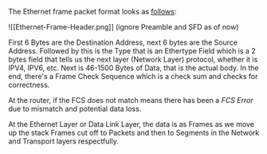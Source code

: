 
The Ethernet frame packet format looks as [follows](https://sierrahardwaredesign.com/wp-content/uploads/2024/03/IEEE-802_3-Basic-Ethernet-Frame-with-Source-Address-Field-Highlighted-e1711521388802-1024x409.png):

![[Ethernet-Frame-Header.png]]
(ignore Preamble and SFD as of now)


First 6 Bytes are the Destination Address, next 6 bytes are the Source Address.
Followed by this is the Type that is an Ethertype Field which is a 2 bytes field that tells us the next layer (Network Layer) protocol, whether it is IPV4, IPV6, etc.
Next is 46-1500 Bytes of Data, that is the actual body.
In the end, there's a Frame Check Sequence which is a check sum and checks for correctness.

At the router, if the FCS does not match means there has been a *FCS Error* due to mismatch and potential data loss.

At the Ethernet Layer or Data Link Layer, the data is as Frames as we move up the stack Frames cut off to Packets and then to Segments in the Network and Transport layers respectfully.

